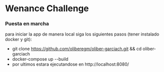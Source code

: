 # Wenance Challenge

### Puesta en marcha

para iniciar la app de manera local siga los siguientes pasos (tener instalado docker y git):
 - git clone https://github.com/oliberegm/oliber-garciach.git && cd oliber-garciach
 - docker-compose up --build
 - por ultimos estara ejecutandose en http://localhost:8080/ 

